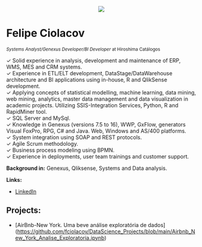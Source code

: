 <p align="center">
  <img src="banner_Felipe.png" >
</p>

# Felipe Ciolacov
<sub>*Systems Analyst/Genexus Developer/BI Developer* at Hiroshima Catálogos</sub>

✓	Solid experience in analysis, development and maintenance of ERP, WMS, MES and CRM systems. <br>
✓ Experience in ETL/ELT development, DataStage/DataWarehouse architecture and BI applications using in-house, R and QlikSense development. <br>
✓	Applying concepts of statistical modelling, machine learning, data mining, web mining, analytics, master data management and data visualization in academic projects. Utilizing SSIS-Integration Services, Python, R and RapidMiner tool.<br>
✓	SQL Server and MySql.<br>
✓	Knowledge in Genexus (versions 7.5 to 16), WWP, GxFlow, generators Visual FoxPro, RPG, C# and Java. Web, Windows and AS/400 platforms.<br>
✓	System integration using SOAP and REST protocols.<br>
✓	Agile Scrum methodology.<br>
✓	Business process modeling using BPMN.<br>
✓	Experience in deployments, user team trainings and customer support. <br>

**Background in:** Genexus, Qliksense, Systems and Data analysis.

**Links:**
* [LinkedIn](https://www.linkedin.com/in/fciolacov)

## Projects:

* [AirBnb-New York. Uma beve análise exploratória de dados] (https://github.com/fciolacov/DataScience_Projects/blob/main/Airbnb_New_York_Analise_Exploratoria.ipynb)

